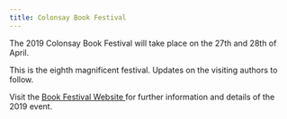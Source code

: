 ```yaml
---
title: Colonsay Book Festival
---
```


The 2019 Colonsay Book Festival will take place on the 27th and 28th of April.

This is the eighth magnificent festival. Updates on the visiting authors to follow.

Visit the <a href="http://www.colonsaybookfestival.org.uk/festival/">Book Festival Website </a>for further information and details of the 2019 event.